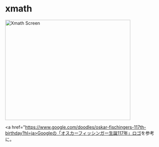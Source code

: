 # xmath

<img src="https://github.com/mathrax-s/xmath/blob/master/doc/image/xmath_screen.png" alt="Xmath Screen" title="Xmath Screen" width="400" height="322">

<a href="https://www.google.com/doodles/oskar-fischingers-117th-birthday?hl=ja>Googleの「オスカーフィッシンガー生誕117年」ロゴ</a>を参考に。
